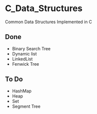 # C_Data_Structures
Common Data Structures Implemented in C

## Done
- Binary Search Tree
- Dynamic list
- LinkedList
- Fenwick Tree

## To Do
- HashMap
- Heap
- Set
- Segment Tree
